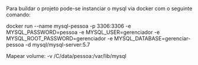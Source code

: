 Para buildar o projeto pode-se instanciar o mysql via docker com o seguinte comando:

docker run --name mysql-pessoa -p 3306:3306 -e MYSQL_PASSWORD=pessoa -e MYSQL_USER=gerenciador -e MYSQL_ROOT_PASSWORD=gerenciador -e MYSQL_DATABASE=gerenciar-pessoa -d mysql/mysql-server:5.7


Mapear volume: -v /C/data/pessoa:/var/lib/mysql
